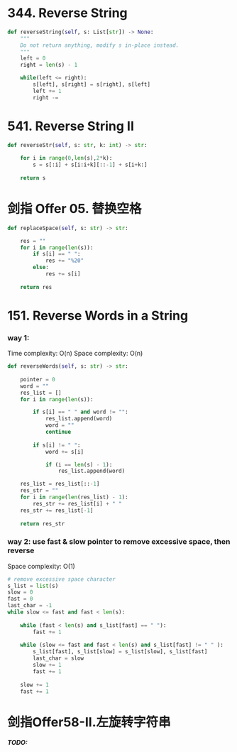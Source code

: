 # 344. Reverse String
```PYTHON
def reverseString(self, s: List[str]) -> None:
    """
    Do not return anything, modify s in-place instead.
    """
    left = 0
    right = len(s) - 1

    while(left <= right):
        s[left], s[right] = s[right], s[left]
        left += 1
        right -=
```

# 541. Reverse String II
```PYTHON
def reverseStr(self, s: str, k: int) -> str:
    
    for i in range(0,len(s),2*k):
        s = s[:i] + s[i:i+k][::-1] + s[i+k:]
    
    return s
```

# 剑指 Offer 05. 替换空格
```PYTHON
def replaceSpace(self, s: str) -> str:

    res = ""
    for i in range(len(s)):
        if s[i] == " ":
            res += "%20"
        else:
            res += s[i]
        
    return res
```

# 151. Reverse Words in a String

### way 1: 
Time complexity: O(n)
Space complexity: O(n)
```PYTHON
def reverseWords(self, s: str) -> str:
        
    pointer = 0
    word = ""
    res_list = []
    for i in range(len(s)):

        if s[i] == " " and word != "":
            res_list.append(word)
            word = ""
            continue
            
        if s[i] != " ": 
            word += s[i]

            if (i == len(s) - 1):
                res_list.append(word)

    res_list = res_list[::-1]
    res_str = ""
    for i in range(len(res_list) - 1):
        res_str += res_list[i] + " "
    res_str += res_list[-1]
    
    return res_str
```

### way 2: use fast & slow pointer to remove excessive space, then reverse 
Space complexity: O(1)
```PYTHON
# remove excessive space character
s_list = list(s)
slow = 0
fast = 0
last_char = -1
while slow <= fast and fast < len(s):
    
    while (fast < len(s) and s_list[fast] == " "):
        fast += 1
        
    while (slow <= fast and fast < len(s) and s_list[fast] != " " ):
        s_list[fast], s_list[slow] = s_list[slow], s_list[fast]
        last_char = slow
        slow += 1
        fast += 1
    
    slow += 1
    fast += 1
```

#  剑指Offer58-II.左旋转字符串 


##### TODO: 